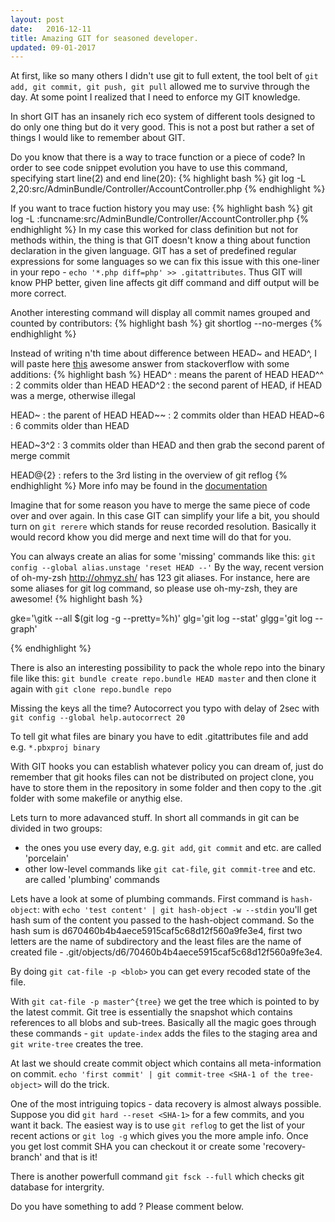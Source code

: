 ```yaml
---
layout: post
date:   2016-12-11
title: Amazing GIT for seasoned developer.
updated: 09-01-2017
---
```


At first, like so many others I didn't use git to full extent, the tool belt of `git add, git commit, git push, git pull` 
allowed me to survive through the day. At some point I realized that I need to enforce my GIT knowledge.

In short GIT has an insanely rich eco system of different tools designed to do only one thing but do it very good.
This is not a post but rather a set of things I would like to remember about GIT.

Do you know that there is a way to trace function or a piece of code?
In order to see code snippet evolution you have to use this command, specifying start line(2) and end line(20):
{% highlight bash %}
git log -L  2,20:src/AdminBundle/Controller/AccountController.php
{% endhighlight %}

If you want to trace fuction history you may use:
{% highlight bash %}
git log -L  :funcname:src/AdminBundle/Controller/AccountController.php
{% endhighlight %}
In my case this worked for class definition but not for methods within, the thing is that GIT doesn't know a thing about function declaration in the given language. GIT has a set of predefined regular expressions for some languages so we can fix this issue with this one-liner in your repo - `echo '*.php diff=php' >> .gitattributes`. Thus GIT will know PHP better, given line affects git diff command and diff output will be more correct.

Another interesting command will display all commit names grouped and counted by contributors:
{% highlight bash %}
git shortlog --no-merges
{% endhighlight %}

Instead of writing n'th time about difference between HEAD~ and HEAD^, I will paste here [this](http://) awesome answer from stackoverflow with some additions:
{% highlight bash %}
HEAD^    : means the parent of HEAD
HEAD^^   : 2 commits older than HEAD
HEAD^2   : the second parent of HEAD, if HEAD was a merge, otherwise illegal

HEAD~    : the parent of HEAD
HEAD~~   : 2 commits older than HEAD
HEAD~6   : 6 commits older than HEAD

HEAD~3^2 : 3 commits older than HEAD and then grab the second parent of merge commit

HEAD@{2} : refers to the 3rd listing in the overview of git reflog
{% endhighlight %}
More info may be found in the [documentation](https://git-scm.com/book/en/v2/Git-Tools-Revision-Selection)

Imagine that for some reason you have to merge the same piece of code over and over again. In this case GIT can simplify your life a bit, you  should turn on `git rerere` which stands for reuse recorded resolution. Basically it would record khow you did merge and next time will do that for you.

You can always create an alias for some 'missing' commands like this:
`git config --global alias.unstage 'reset HEAD --'`
By the way, recent version of oh-my-zsh http://ohmyz.sh/ has 123 git aliases. 
For instance, here are some aliases for git log command, so please use oh-my-zsh, they are awesome!
{% highlight bash %}

gke='\gitk --all $(git log -g --pretty=%h)'
glg='git log --stat'
glgg='git log --graph'

{% endhighlight %}

There is also an interesting possibility to pack the whole repo into the binary file like this:
`git bundle create repo.bundle HEAD master`
and then clone it again with `git clone repo.bundle repo`

Missing the keys all the time? Autocorrect you typo with delay of 2sec with `git config --global help.autocorrect 20`

To tell git what files are binary you have to edit .gitattributes file and add e.g. `*.pbxproj binary`

With GIT hooks you can establish whatever policy you can dream of, just do remember that git hooks files can not be distributed on project clone, you have to store them in the repository in some folder and then copy to the .git folder with some makefile or anythig else.

Lets turn to more adavanced stuff.
In short all commands in git can be divided in two groups:
 - the ones you use every day, e.g. `git add`, `git commit` and etc. are called 'porcelain'
 - other low-level commands like `git cat-file`, `git commit-tree` and etc. are called 'plumbing' commands

Lets have a look at some of plumbing commands.
First command is `hash-object`:
with `echo 'test content' | git hash-object -w --stdin` you'll get hash sum of the content you passed to the hash-object command. So the hash sum is d670460b4b4aece5915caf5c68d12f560a9fe3e4, first two letters are the name of subdirectory and the least files are the name of created file - .git/objects/d6/70460b4b4aece5915caf5c68d12f560a9fe3e4.

By doing `git cat-file -p <blob>` you can get every recoded state of the file.

With `git cat-file -p master^{tree}` we get the tree which is pointed to by the latest commit. Git tree is essentially the snapshot which contains references to all blobs and sub-trees.
Basically all the magic goes through these commands - `git update-index` adds the files to the staging area and `git write-tree` creates the tree.

At last we should create commit object which contains all meta-information on commit.
`echo 'first commit' | git commit-tree <SHA-1 of the tree-object>` will do the trick.

One of the most intriguing topics - data recovery is almost always possible.
Suppose you did `git hard --reset <SHA-1>` for a few commits, and you want it back. 
The easiest way is to use `git reflog` to get the list of your recent actions or `git log -g` which gives you the more ample info.
Once you get lost commit SHA you can checkout it or create some 'recovery-branch' and that is it!

There is another powerfull command `git fsck --full` which checks git database for intergrity.

Do you have something to add ? Please comment below.
